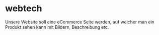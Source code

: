 # webtech
Unsere Website soll eine eCommerce Seite werden, auf welcher man ein Produkt sehen kann mit Bildern, Beschreibung etc.
